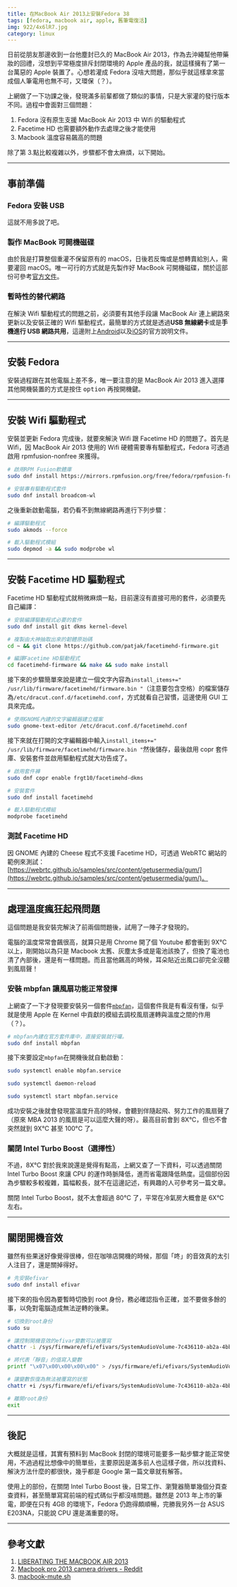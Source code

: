 ```yaml
---
title: 在MacBook Air 2013上安裝Fedora 38
tags: [fedora, macbook air, apple, 舊筆電復活]
img: 922/4x6lR7.jpg
category: linux
---
```


日前從朋友那邊收到一台他塵封已久的 MacBook Air 2013，作為去沖繩幫他帶藥妝的回禮，沒想到平常極度排斥封閉環境的 Apple 產品的我，就這樣擁有了第一台萬惡的 Apple 裝置了。心想若灌成 Fedora 沒啥大問題，那似乎就這樣拿來當成個人筆電用也無不可，又環保（？）。

<!--more-->

上網做了一下功課之後，發現滿多前輩都做了類似的事情，只是大家灌的發行版本不同。過程中會面對三個問題：

1. Fedora 沒有原生支援 MacBook Air 2013 中 Wifi 的驅動程式
2. Facetime HD 也需要額外動作去處理之後才能使用
3. Macbook 溫度容易飆高的問題

除了第 3.點比較複雜以外，步驟都不會太麻煩，以下開始。

---

## 事前準備

### Fedora 安裝 USB

這就不用多說了吧。

### 製作 MacBook 可開機磁碟

由於我是打算整個重灌不保留原有的 macOS，日後若反悔或是想轉賣給別人，需要灌回 macOS。唯一可行的方式就是先製作好 MacBook 可開機磁碟，關於這部份可參考[官方文件](https://support.apple.com/zh-tw/HT201372)。

### 暫時性的替代網路

在解決 Wifi 驅動程式的問題之前，必須要有其他手段讓 MacBook Air 連上網路來更新以及安裝正確的 Wifi 驅動程式，最簡單的方式就是透過**USB 無線網卡**或是**手機進行 USB 網路共用**，這邊附上[Android](https://support.google.com/android/answer/9059108?hl=zh-Hant)以及[iOS](https://support.apple.com/zh-tw/guide/iphone/iph45447ca6/ios)的官方說明文件。

---

## 安裝 Fedora

安裝過程跟在其他電腦上差不多，唯一要注意的是 MacBook Air 2013 進入選擇其他開機裝置的方式是按住 <kbd>option</kbd> 再按開機鍵。

---

## 安裝 Wifi 驅動程式

安裝並更新 Fedora 完成後，就要來解決 Wifi 跟 Facetime HD 的問題了。首先是 Wifi，因 MacBook Air 2013 使用的 Wifi 硬體需要專有驅動程式，Fedora 可透過啟用 rpmfusion-nonfree 來獲得。

```bash
# 啟用RPM Fusion軟體庫
sudo dnf install https://mirrors.rpmfusion.org/free/fedora/rpmfusion-free-release-$(rpm -E %fedora).noarch.rpm https://mirrors.rpmfusion.org/free/fedora/rpmfusion-nonfree-release-$(rpm -E %fedora).noarch.rpm
```

```bash
# 安裝專有驅動程式套件
sudo dnf install broadcom-wl
```

之後重新啟動電腦，若仍看不到無線網路再進行下列步驟：

```bash
# 編譯驅動程式
sudo akmods --force
```

```bash
# 載入驅動程式模組
sudo depmod -a && sudo modprobe wl
```

---

## 安裝 Facetime HD 驅動程式

Facetime HD 驅動程式就稍微麻煩一點，目前還沒有直接可用的套件，必須要先自己編譯：

```bash
# 安裝編譯驅動程式必要的套件
sudo dnf install git dkms kernel-devel
```

```bash
# 複製由大神抽取出來的韌體原始碼
cd ~ && git clone https://github.com/patjak/facetimehd-firmware.git
```

```bash
# 編譯Facetime HD驅動程式
cd facetimehd-firmware && make && sudo make install
```

接下來的步驟簡單來說是建立一個文字內容為`install_items+=" /usr/lib/firmware/facetimehd/firmware.bin "`（注意要包含空格）的檔案儲存為`/etc/dracut.conf.d/facetimehd.conf`，方式就看自己習慣，這邊使用 GUI 工具來完成。

```bash
# 使用GNOME內建的文字編輯器建立檔案
sudo gnome-text-editor /etc/dracut.conf.d/facetimehd.conf
```

接下來就在打開的文字編輯器中輸入`install_items+=" /usr/lib/firmware/facetimehd/firmware.bin "`然後儲存，最後啟用 copr 套件庫、安裝套件並啟用驅動程式就大功告成了。

```bash
# 啟用套件褲
sudo dnf copr enable frgt10/facetimehd-dkms
```

```bash
# 安裝套件
sudo dnf install facetimehd
```

```bash
# 載入驅動程式模組
modprobe facetimehd
```

### 測試 Facetime HD

因 GNOME 內建的 Cheese 程式不支援 Facetime HD，可透過 WebRTC 網站的範例來測試：[https://webrtc.github.io/samples/src/content/getusermedia/gum/](https://webrtc.github.io/samples/src/content/getusermedia/gum/)。

---

## 處理溫度瘋狂起飛問題

這個問題是我安裝完解決了前兩個問題後，試用了一陣子才發現的。

電腦的溫度常常會飆很高，就算只是用 Chrome 開了個 Youtube 都會衝到 9X°C 以上，剛開始以為只是 Macbook 太舊、灰塵太多或是電池該換了，但換了電池也清了內部後，還是有一樣問題。而且當他飆高的時候，耳朵貼近出風口卻完全沒聽到風扇聲！

### 安裝 mbpfan 讓風扇功能正常發揮

上網查了一下才發現要安裝另一個套件[`mbpfan`](https://github.com/linux-on-mac/mbpfan)，這個套件我是有看沒有懂，似乎就是使用 Apple 在 Kernel 中貢獻的模組去調校風扇運轉與溫度之間的作用（？）。

```bash
# mbpfan內建在官方套件庫中，直接安裝就行囉。
sudo dnf install mbpfan
```

接下來要設定`mbpfan`在開機後就自動啟動：

```bash
sudo systemctl enable mbpfan.service
```

```bash
sudo systemctl daemon-reload
```

```bash
sudo systemctl start mbpfan.service
```

成功安裝之後就會發現當溫度升高的時候，會聽到伴隨起飛、努力工作的風扇聲了（原來 MBA 2013 的風扇是可以這麼大聲的呀）。最高目前會到 8X°C，但也不會突然就到 9X°C 甚至 100°C 了。

### 關閉 Intel Turbo Boost（選擇性）

不過，8X°C 對於我來說還是覺得有點高，上網又查了一下資料，可以透過關閉 Intel Turbo Boost 來讓 CPU 的運作時脈降低，進而省電跟降低熱度。這個部份因為步驟較多較複雜，篇幅較長，就不在這邊記述，有興趣的人可參考<article-inner-link slug="fedora_disable_turbo_boost">另一篇文章</article-inner-link>。

關閉 Intel Turbo Boost，就不太會超過 80°C 了，平常在冷氣房大概會是 6X°C 左右。

---

## 關閉開機音效

雖然有些果迷好像覺得很棒，但在咖啡店開機的時候，那個「咚」的音效真的太引人注目了，還是關掉得好。

```bash
# 先安裝efivar
sudo dnf install efivar
```

接下來的指令因為要暫時切換到 root 身份，務必確認指令正確，並不要做多餘的事，以免對電腦造成無法逆轉的後果。

```bash
# 切換到root身份
sudo su
```

```bash
# 讓控制開機音效的efivar變數可以被覆寫
chattr -i /sys/firmware/efi/efivars/SystemAudioVolume-7c436110-ab2a-4bbb-a880-fe41995c9f82
```

```bash
# 將代表「靜音」的值寫入變數
printf "\x07\x00\x00\x00\x00" > /sys/firmware/efi/efivars/SystemAudioVolume-7c436110-ab2a-4bbb-a880-fe41995c9f82
```

```bash
# 讓變數恢復為無法被覆寫的狀態
chattr +i /sys/firmware/efi/efivars/SystemAudioVolume-7c436110-ab2a-4bbb-a880-fe41995c9f82
```

```bash
# 離開root身份
exit
```

---

## 後記

大概就是這樣，其實有預料到 MacBook 封閉的環境可能要多一點步驟才能正常使用，不過過程比想像中的簡單些，主要原因是滿多前人也這樣子做，所以找資料、解決方法什麼的都很快，幾乎都是 Google 第一篇文章就有解答。

使用上的部份，在關閉 Intel Turbo Boost 後，日常工作、瀏覽器簡單幾個分頁查查資料，甚至簡單寫寫前端的程式碼似乎都沒啥問題。雖然是 2013 年上市的筆電，即便在只有 4GB 的環境下，Fedora 仍跑得頗順暢，完勝我另外一台 ASUS E203NA，只能說 CPU 還是滿重要的呀。

---

## 參考文獻

1. [LIBERATING THE MACBOOK AIR 2013](https://boilingsteam.com/liberating-the-macbook-air-2013-with-linux-complete-guide/#facetimehd)
2. [Macbook pro 2013 camera drivers - Reddit](https://www.reddit.com/r/Fedora/comments/tgyrxv/comment/i157pyq/)
3. [macbook-mute.sh](https://gist.github.com/0xbb/ae298e2798e1c06d0753)
